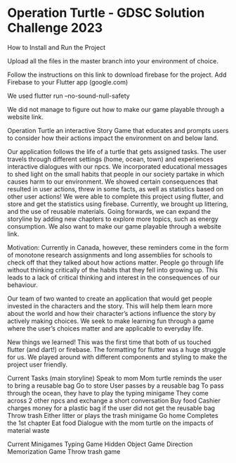 # Operation Turtle - GDSC Solution Challenge 2023

How to Install and Run the Project

Upload all the files in the master branch into your environment of choice.

Follow the instructions on this link to download firebase for the project.
Add Firebase to your Flutter app (google.com)

We used flutter run –no-sound-null-safety

We did not manage to figure out how to make our game playable through a website link.


Operation Turtle an interactive Story Game that educates and prompts users to consider how their actions impact the environment on and below land.

Our application follows the life of a turtle that gets assigned tasks. The user travels through different settings (home, ocean, town) and experiences interactive dialogues with our npcs. We incorporated educational messages to shed light on the small habits that people in our society partake in which causes harm to our environment. We showed certain consequences that resulted in user actions, threw in some facts, as well as statistics based on other user actions! We were able to complete this project using flutter, and store and get the statistics using firebase. Currently, we brought up littering, and the use of reusable materials. Going forwards, we can expand the storyline by adding new chapters to explore more topics, such as energy consumption. We also want to make our game playable through a website link.


Motivation:
Currently in Canada, however, these reminders come in the form of monotone research assignments and long assemblies for schools to check off that they talked about how actions matter. People go through life without thinking critically of the habits that they fell into growing up. This leads to a lack of critical thinking and interest in the consequences of our behaviour. 

Our team of two wanted to create an application that would get people invested in the characters and the story. This will help them learn more about the world and how their character’s actions influence the story by actively making choices. We seek to make learning fun through a game where the user’s choices matter and are applicable to everyday life. 

New things we learned!
This was the first time that both of us touched flutter (and dart!) or firebase. The formatting for flutter was a huge struggle for us. We played around with different components and styling to make the project user friendly. 

Current Tasks (main storyline)
Speak to mom
Mom turtle reminds the user to bring a reusable bag
Go to store
User passes by a reusable bag
To pass through the ocean, they have to play the typing minigame
They come across 2 other npcs and exchange a short conversation
Buy food
Cashier charges money for a plastic bag if the user did not get the reusable bag
Throw trash
Either litter or plays the trash minigame
Go home
Completes the 1st chapter
Eat food
Dialogue with the mom turtle on the impacts of material waste

Current Minigames
Typing Game
Hidden Object Game
Direction Memorization Game
Throw trash game



